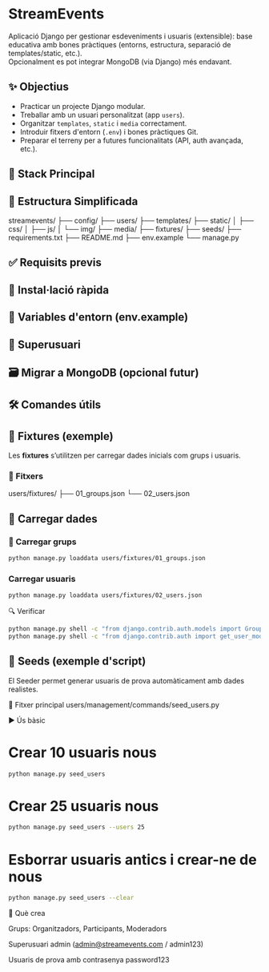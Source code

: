 # StreamEvents
Aplicació Django per gestionar esdeveniments i usuaris (extensible): base educativa amb bones pràctiques (entorns, estructura, separació de templates/static, etc.).  
Opcionalment es pot integrar MongoDB (via Django) més endavant.

## ✨ Objectius
- Practicar un projecte Django modular.  
- Treballar amb un usuari personalitzat (app `users`).  
- Organitzar `templates`, `static` i `media` correctament.  
- Introduir fitxers d'entorn (`.env`) i bones pràctiques Git.  
- Preparar el terreny per a futures funcionalitats (API, auth avançada, etc.).

## 🧱 Stack Principal

## 📂 Estructura Simplificada
streamevents/
├── config/
├── users/
├── templates/
├── static/
│ ├── css/
│ ├── js/
│ └── img/
├── media/
├── fixtures/
├── seeds/
├── requirements.txt
├── README.md
├── env.example
└── manage.py

## ✅ Requisits previs
## 🚀 Instal·lació ràpida
## 🔐 Variables d'entorn (env.example)
## 👤 Superusuari
## 🗃️ Migrar a MongoDB (opcional futur)
## 🛠️ Comandes útils
## 💾 Fixtures (exemple)
Les **fixtures** s’utilitzen per carregar dades inicials com grups i usuaris.

### 📁 Fitxers
users/fixtures/
├── 01_groups.json
└── 02_users.json
## 🧩 Carregar dades

### 💾 Carregar grups
```bash
python manage.py loaddata users/fixtures/01_groups.json
```
### Carregar usuaris
```bash
python manage.py loaddata users/fixtures/02_users.json
```
🔍 Verificar
```bash
python manage.py shell -c "from django.contrib.auth.models import Group; print(Group.objects.all())"
python manage.py shell -c "from django.contrib.auth import get_user_model; User=get_user_model(); print(User.objects.all())
```
## 🌱 Seeds (exemple d'script)
El Seeder permet generar usuaris de prova automàticament amb dades realistes.

📄 Fitxer principal
users/management/commands/seed_users.py

▶️ Ús bàsic
# Crear 10 usuaris nous
```bash
python manage.py seed_users
```
# Crear 25 usuaris nous
```bash
python manage.py seed_users --users 25
```
# Esborrar usuaris antics i crear-ne de nous
```bash
python manage.py seed_users --clear
```
👥 Què crea

Grups: Organitzadors, Participants, Moderadors

Superusuari admin (admin@streamevents.com / admin123)

Usuaris de prova amb contrasenya password123
